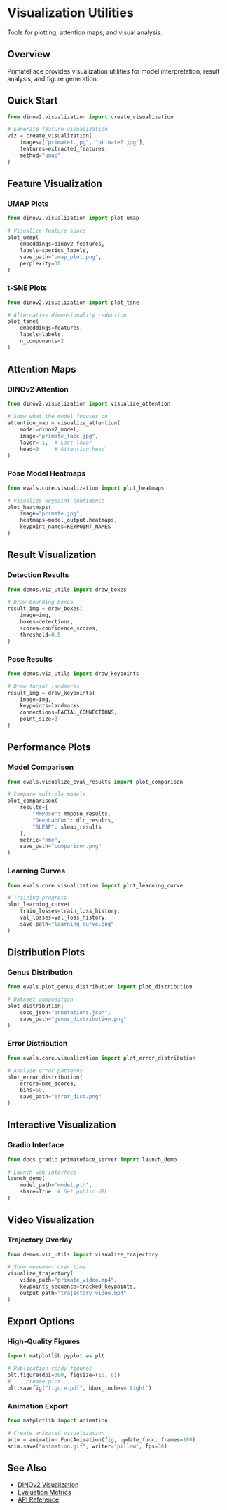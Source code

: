 # Visualization Utilities

Tools for plotting, attention maps, and visual analysis.

## Overview

PrimateFace provides visualization utilities for model interpretation, result analysis, and figure generation.

## Quick Start

```python
from dinov2.visualization import create_visualization

# Generate feature visualization
viz = create_visualization(
    images=["primate1.jpg", "primate2.jpg"],
    features=extracted_features,
    method="umap"
)
```

## Feature Visualization

### UMAP Plots
```python
from dinov2.visualization import plot_umap

# Visualize feature space
plot_umap(
    embeddings=dinov2_features,
    labels=species_labels,
    save_path="umap_plot.png",
    perplexity=30
)
```

### t-SNE Plots
```python
from dinov2.visualization import plot_tsne

# Alternative dimensionality reduction
plot_tsne(
    embeddings=features,
    labels=labels,
    n_components=2
)
```

## Attention Maps

### DINOv2 Attention
```python
from dinov2.visualization import visualize_attention

# Show what the model focuses on
attention_map = visualize_attention(
    model=dinov2_model,
    image="primate_face.jpg",
    layer=-1,  # Last layer
    head=0     # Attention head
)
```

### Pose Model Heatmaps
```python
from evals.core.visualization import plot_heatmaps

# Visualize keypoint confidence
plot_heatmaps(
    image="primate.jpg",
    heatmaps=model_output.heatmaps,
    keypoint_names=KEYPOINT_NAMES
)
```

## Result Visualization

### Detection Results
```python
from demos.viz_utils import draw_boxes

# Draw bounding boxes
result_img = draw_boxes(
    image=img,
    boxes=detections,
    scores=confidence_scores,
    threshold=0.5
)
```

### Pose Results
```python
from demos.viz_utils import draw_keypoints

# Draw facial landmarks
result_img = draw_keypoints(
    image=img,
    keypoints=landmarks,
    connections=FACIAL_CONNECTIONS,
    point_size=3
)
```

## Performance Plots

### Model Comparison
```python
from evals.visualize_eval_results import plot_comparison

# Compare multiple models
plot_comparison(
    results={
        "MMPose": mmpose_results,
        "DeepLabCut": dlc_results,
        "SLEAP": sleap_results
    },
    metric="nme",
    save_path="comparison.png"
)
```

### Learning Curves
```python
from evals.core.visualization import plot_learning_curve

# Training progress
plot_learning_curve(
    train_losses=train_loss_history,
    val_losses=val_loss_history,
    save_path="learning_curve.png"
)
```

## Distribution Plots

### Genus Distribution
```python
from evals.plot_genus_distribution import plot_distribution

# Dataset composition
plot_distribution(
    coco_json="annotations.json",
    save_path="genus_distribution.png"
)
```

### Error Distribution
```python
from evals.core.visualization import plot_error_distribution

# Analyze error patterns
plot_error_distribution(
    errors=nme_scores,
    bins=50,
    save_path="error_dist.png"
)
```

## Interactive Visualization

### Gradio Interface
```python
from docs.gradio.primateface_server import launch_demo

# Launch web interface
launch_demo(
    model_path="model.pth",
    share=True  # Get public URL
)
```

## Video Visualization

### Trajectory Overlay
```python
from demos.viz_utils import visualize_trajectory

# Show movement over time
visualize_trajectory(
    video_path="primate_video.mp4",
    keypoints_sequence=tracked_keypoints,
    output_path="trajectory_video.mp4"
)
```

## Export Options

### High-Quality Figures
```python
import matplotlib.pyplot as plt

# Publication-ready figures
plt.figure(dpi=300, figsize=(10, 6))
# ... create plot ...
plt.savefig("figure.pdf", bbox_inches='tight')
```

### Animation Export
```python
from matplotlib import animation

# Create animated visualization
anim = animation.FuncAnimation(fig, update_func, frames=100)
anim.save("animation.gif", writer='pillow', fps=30)
```

## See Also

- [DINOv2 Visualization](../core-workflows/dinov2.md)
- [Evaluation Metrics](./evaluation.md)
- [API Reference](../../api/index.md)
